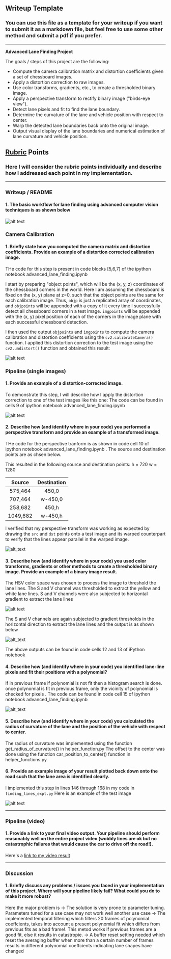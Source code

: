 ## Writeup Template

### You can use this file as a template for your writeup if you want to submit it as a markdown file, but feel free to use some other method and submit a pdf if you prefer.

---

**Advanced Lane Finding Project**

The goals / steps of this project are the following:

* Compute the camera calibration matrix and distortion coefficients given a set of chessboard images.
* Apply a distortion correction to raw images.
* Use color transforms, gradients, etc., to create a thresholded binary image.
* Apply a perspective transform to rectify binary image ("birds-eye view").
* Detect lane pixels and fit to find the lane boundary.
* Determine the curvature of the lane and vehicle position with respect to center.
* Warp the detected lane boundaries back onto the original image.
* Output visual display of the lane boundaries and numerical estimation of lane curvature and vehicle position.

[//]: # (Image References)

[image1]: ./examples/undistort_output.png "Undistorted"
[image2]: ./output_images/undistort_images_highway.png "Undistorted"
[image3]: ./examples/binary_combo_example.jpg "Binary Example"
[image4]: ./examples/warped_straight_lines.jpg "Warp Example"
[image5]: ./examples/color_fit_lines.jpg "Fit Visual"
[image6]: ./examples/example_output.jpg "Output"
[image7]: ./output_images/flowchart.png "flowchart"
[image8]: ./output_images/color_threshold.png "color_threshold"
[image9]: ./output_images/gradient_threshold.png "gradient threshold"
[image10]: ./output_images/birds_eye_view.png "Birds eye view"
[image11]: ./output_images/poly_fit.png "Fit polynomial"
[image12]: ./output_images/Overlayed_back.png "Overlayed"
[video1]: ./project_video.mp4 "Video"

## [Rubric](https://review.udacity.com/#!/rubrics/571/view) Points

### Here I will consider the rubric points individually and describe how I addressed each point in my implementation.  

---

### Writeup / README

#### 1. The basic workflow for lane finding using advanced computer vision techniques is as shown below

![alt text][image7]

### Camera Calibration

#### 1. Briefly state how you computed the camera matrix and distortion coefficients. Provide an example of a distortion corrected calibration image.

THe code for this step is present in code blocks [5,6,7] of the ipython notebook advanced_lane_finding.ipynb

I start by preparing "object points", which will be the (x, y, z) coordinates of the chessboard corners in the world. Here I am assuming the chessboard is fixed on the (x, y) plane at z=0, such that the object points are the same for each calibration image.  Thus, `objp` is just a replicated array of coordinates, and `objpoints` will be appended with a copy of it every time I successfully detect all chessboard corners in a test image.  `imgpoints` will be appended with the (x, y) pixel position of each of the corners in the image plane with each successful chessboard detection.  

I then used the output `objpoints` and `imgpoints` to compute the camera calibration and distortion coefficients using the `cv2.calibrateCamera()` function.  I applied this distortion correction to the test image using the `cv2.undistort()` function and obtained this result: 

![alt text][image1]

### Pipeline (single images)

#### 1. Provide an example of a distortion-corrected image.

To demonstrate this step, I will describe how I apply the distortion correction to one of the test images like this one:
The code can be found in cells 9 of ipython notebook advanced_lane_finding.ipynb

![alt text][image2]

#### 2. Describe how (and identify where in your code) you performed a perspective transform and provide an example of a transformed image.

THe code for the perspective tranform is as shown in code cell 10 of ipython notebook advanced_lane_finding.ipynb . The source and destination points are as chsen below.

This resulted in the following source and destination points:
h = 720
w = 1280

| Source        | Destination   | 
|:-------------:|:-------------:| 
| 575,464       | 450,0         | 
| 707,464       | w-450,0      |
| 258,682       | 450,h      |
| 1049,682      | w-450,h        |

I verified that my perspective transform was working as expected by drawing the `src` and `dst` points onto a test image and its warped counterpart to verify that the lines appear parallel in the warped image.

![alt_text][image10]

#### 3. Describe how (and identify where in your code) you used color transforms, gradients or other methods to create a thresholded binary image.  Provide an example of a binary image result.

The HSV color space was chosen to process the image to threshold the lane lines. The S and V channel was thresholded to extract the yellow and white lane lines. S and V channels were also subjected to horizontal gradient to extract the lane lines 

![alt text][image8]

The S and V channels are again subjected to gradient thresholds in the horizontal direction to extract the lane lines and the output is as shown below

![alt_text][image9]

The above outputs can be found in code cells 12 and 13 of iPython notebook

#### 4. Describe how (and identify where in your code) you identified lane-line pixels and fit their positions with a polynomial?

If in previous frame if polynomial is not fit then a histogram search is done. once polynomial is fit in previous frame, only the vicinity of polynomial is checked for pixels . The code can be found in code cell 15 of ipython notebook advanced_lane_finding.ipynb

![alt_text][image11]

#### 5. Describe how (and identify where in your code) you calculated the radius of curvature of the lane and the position of the vehicle with respect to center.

The radius of curvature was implemented using the function get_radius_of_curvature() in helper_function.py
The offset to the center was done using the function car_position_to_center() function in helper_functions.py


#### 6. Provide an example image of your result plotted back down onto the road such that the lane area is identified clearly.

I implemented this step in lines 146 through 168 in my code in `finding_lines_expt.py`
Here is an example of the test image

![alt text][image12]

---

### Pipeline (video)

#### 1. Provide a link to your final video output.  Your pipeline should perform reasonably well on the entire project video (wobbly lines are ok but no catastrophic failures that would cause the car to drive off the road!).

Here's a [link to my video result](./ouputproject_video.mp4)

---

### Discussion

#### 1. Briefly discuss any problems / issues you faced in your implementation of this project.  Where will your pipeline likely fail?  What could you do to make it more robust?

Here the major problem is 
-> The solution is very prone to parameter tuning. Parameters tuned for a use case may not work well another use case
-> The implemented temporal filtering which filters 20 frames of polynomial coeffcients, takes into account a present polynomial fit which differs from previous fits as a bad frame!. This metod works if previous frames are a good fit, else it results in catastropie. 
-> A buffer reset setting needed which reset the averaging buffer when more than a certain number of frames results in different polynomial coeffcients indicating lane shapes have changed 
